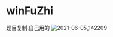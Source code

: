 # winFuZhi
题目复制,自己用的
![2021-06-05_142209](https://user-images.githubusercontent.com/24205512/120882342-9ca50d80-c609-11eb-8e97-a0718d66bbd7.png)

